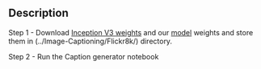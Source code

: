 ## Description

Step 1 - Download [Inception V3 weights](https://www.google.com) and our [model]() weights and store them in (../Image-Captioning/Flickr8k/) directory.

Step 2 - Run the Caption generator notebook 

